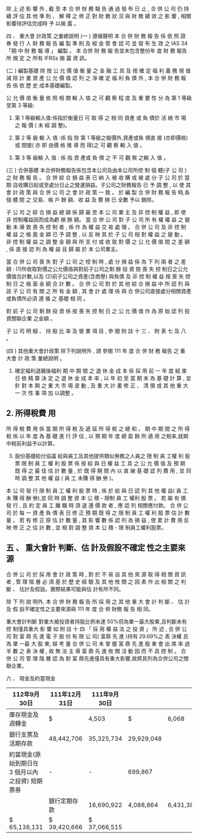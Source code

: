 除 上 述 影 響 外 , 截 至 本 合 併 財 務 報 告 通 過 發 布 日 止 , 合 併 公 司 仍 持 續 評 估 其 他 準 則 、 解 釋 之 修 正 對 財 務 狀 況 與 財 務 績 效 之 影 響 ,
相關影響待評估完成時 予 以揭 露 。

四 、 重大會 計政策 之彙總說明
(一 ) 遵循聲明 本 合 併 財 務 報 告 係 依 照 證 券 發 行 人 財 務 報 告 編 製 準 則 及 經 金 管 會 認 可 並 發 布 生 效 之 IAS 34「期 中 財 務 報 導 」 編製 。 本 合併 財 務 報 告並未包含整份年 度 財 務 報告 所 規 定 之 所有 IFRSs 揭 露 資 訊。

(二 ) 編製基礎 除 按 公 允 價 值 衡 量 之 金 融 工 具 及 按 確 定 福 利 義 務 現 值 減 除 計 畫 資 產 公 允 價 值 認 列 之 淨 確 定 福 利 負 債 外 , 本 合 併 財 務 報 告 係 依 歷 史 成本基礎編製。

 公 允 價 值 衡 量 依 照 相 關 輸 入 值 之 可 觀 察 程 度 及 重 要 性 分 為 第 1 等級至第 3 等級:
1. 第 1 等級輸入值:係指於衡量日 可 取 得 之 相 同 資產 或 負 債於 活 絡 市 場 之 報 價 ( 未 經 調 整)。

2. 第 2 等 級 輸 入 值 :係 指 除 第 1 等級之報價外,資產或負 債直 接
(亦即價格)或 間接( 亦 即 由價 格 推 導 而 得)之 可 觀 察 輸 入 值 。

3. 第 3 等 級輸 入 值 : 係 指 資 產或 負 債 之 不 可 觀 察 之輸 入 值 。

(三 ) 合併基礎 本合併財務報告係包含本公司及由本公司所控 制 個 體(子 公 司 )
之 財 務 報 告 。 合 併 綜 合 損 益 表 已 納 入 被 收 購 或 被 處 分 子 公 司 於 當 期 自收購日起或至處分日止之營運損益。子公司之財務報告 已 予 調 整 , 以 使 其 會 計 政 策 與 合 併 公 司 之 會 計 政 策 一 致 。 於 編 製 合 併 財 務 報 告 時,各 個 體 間 之 交易、帳 戶 餘 額、收 益 及 費 損 已 全數 予以 銷除。

子 公 司 之 綜 合 損 益 總 額 係 歸 屬 至 本 公 司 業 主 及 非 控 制 權 益 , 即 使 非 控制權益因而成為虧 損 餘 額。 當 合 併 公 司 對 子 公 司 所 有 權 權 益 之 變 動 未 導 致 喪 失 控 制 者 , 係 作 為 權 益 交 易 處 理 。 合 併 公 司 及 非 控 制 權 益 之 帳 面 金 額 已 予 調 整 ,
以 反 映 其 於 子 公 司 相 對 權 益 之 變 動 。 非 控 制 權 益 之 調 整 金 額 與 所 支 付 或 收 取 對 價 之 公 允 價 值 間 之 差 額 , 係 直 接 認 列 為 權 益 且 歸 屬 於 本 公司業主。

 當 合 併 公 司 喪 失 對 子 公 司 之 控 制 時 , 處 分 損 益 係 為 下 列 兩 者 之 差 額 : (1)所收取對價之公允價值與對前子公司之剩 餘 投 資 按 喪 失 控 制日之公允價值合計數,以及 (2)前子公司之資產(含商譽) 與負債 及 非 控 制 權 益 按 喪 失 控 制 日 之 帳 面 金 額 合 計 數 。 合 併 公 司 對 於 其 他 綜 合 損 益 中 所 認 列 與 該 子 公 司 有 關 之 所 有 金 額 , 其 會 計 處 理 係 與 合 併公司直接處分相關資產或負債所必須 遵 循 之 基礎 相 同 。

對 前 子 公 司 剩 餘 投 資 係 按 喪 失 控 制 日 之 公 允 價 值 作 為 原 始 認 列 投資關聯企業 之金額 。

 子 公 司 明 細 、 持 股 比 率 及 營 業 項 目 , 參 閱 附 註 十 三 、 附 表 七 及 八 。

(四 ) 其他重大會計政策 除下列說明外 , 請 參閱 111 年 度 合 併 財 務 報告 之 重 大會 計 政 策 彙總說明 。

1. 確定福利退職後福利 期 中 期 間 之 退 休 金 成 本 係 採 用 前 一 年 度 結 束 日 依 精 算 決 定 之 退 休 金 成 本 率 , 以 年 初 至 當 期 末 為 基 礎 計 算 , 並 針 對 本 期 之 重 大 市 場 波 動 , 及 重 大 計 畫 修 正 、 清 償 或 其 他 重 大 一 次 性 事 項 加 以調整 。

## 2. 所得稅費 用

 所 得 稅 費 用 係 當 期 所 得 稅 及 遞 延 所 得 稅 之 總 和 。 期 中 期 間 之 所 得 稅 係 以 年 度 為 基 礎 進 行 評 估 , 以 預 期 年 度 總 盈 餘 所 適 用 之稅率,就期中稅前利益予以計算。

3. 股份基礎給付協議 給與員工及其他提供類似勞務之人員之 限 制 員 工權 利 股 票 限 制 員 工 權 利 股 票 係 按 給 與 日 權 益 工 具 之 公 允 價 值 及 預 期 既 得 之 最 佳 估 計 數 量 , 於 既 得 期 間 內 以 直 線 基 礎 認 列 費 用 , 並 同 時 調 整 其 他 權 益 ( 員 工 未賺 得 酬 勞 )。

 本 公 司 發 行 限 制 員 工 權 利 股 票 時 , 係 於 給 與 日 認 列 其 他 權 益( 員 工 未 賺 得 酬 勞),並 同 時 調 整 資 本 公 積 - 限制 員 工 權利 股 票 。 若 屬 有 償 發 行 , 且 約 定 員 工 離 職 時 須 退 還 價 款 者 , 應 認 列 相關應付款。 合 併 公 司 於 每 一 資 產 負 債 表 日 修 正 預 期 既 得 之 限 制 員 工 權 利 股 票 估 計 數 量 。 若 有 修 正 原 估 計 數 量 , 其 影 響 數 係 認 列 為 損 益 , 使 累 計 費 用 反 映 修 正 之 估 計 數 , 並 相 對 調 整 資 本 公 積 - 限 制員工權利股票。

## 五 、 重大會計 判斷、估 計及假設不確定 性之主要來 源

合 併 公 司 於 採 用 會 計 政 策 時 , 對 於 不 易 自 其 他 來 源 取 得 相 關 資 訊 者 , 管 理 階 層 必 須 基 於 歷 史 經 驗 及 其 他 攸 關 之 因 素 作 出 相 關 之 判 斷 、 估計及假設。實際結果可能與估 計有所不同。

 除 下 列 說 明外, 本 合 併 財 務 報 告 所 採 用 之 其 他 重 大 會 計 判 斷 、 估 計 及 假 設不確定性之主要來源與 111 年 度 合 併 財務 報 告 相 同。

重大會計判斷 對重大被投資者持股比例未達 50%但為單一最大股東,且判斷未有控 制僅具重大 影 響 如 附 註 十 四 「 採 用 權 益 法 之 投 資 」 所 述 , 合 併 公 司 對 富 鼎 先 進 電 子 股 份 有 限 公 司( 富鼎 先 進 )持有 29.69%之 表 決權 且 為 單 一最 大 股 東, 經 考 量 合 併 公 司 未 掌 握 富 鼎 先 進 股 東 會 出 席 率 過 半 數 之 表 決 權 , 故 無 法 主 導 富 鼎 先 進 攸 關 活 動 因 而 不 具 控 制 。 合 併 公 司 管 理 階 層 認 為 對 富 鼎先進僅具有重大影響,故將其列為合併公司之關聯企業。

六 、 現金及約當現金

| 112年9月30日                                        | 111年12月31日   | 111年9月30日   |            |           |    |       |
|-----------------------------------------------------|-----------------|----------------|------------|-----------|----|-------|
| 庫存現金及週轉金                                    | $               | 4,503          | $          | 6,068     | $  | 6,213 |
| 銀行支票及活期存款                                  | 48,442,706      | 35,325,734     | 29,929,048 |           |    |       |
| 約當現金(原始到期日在 3 個月以內之投資)  短期票券 | -               | -              | 699,867    |           |    |       |
|                                                     | 銀行定期存款    | 16,690,922     | 4,088,864  | 6,431,387 |    |       |
| $ 65,138,131                                        | $ 39,420,666    | $ 37,066,515   |            |           |    |       |

